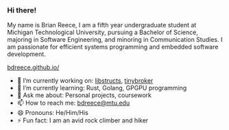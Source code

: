 ### Hi there!

 My name is Brian Reece, I am a fifth year undergraduate student at Michigan 
 Technological University, pursuing a Bachelor of Science, majoring in Software 
 Engineering, and minoring in Communication Studies. I am passionate for efficient
 systems programming and embedded software development.
 
 [bdreece.github.io/](https://bdreece.github.io/)

* 🔭 I’m currently working on: [libstructs](https://github.com/bdreece/libstructs), [tinybroker](https://github.com/bdreece/tinybroker)
* 🌱 I’m currently learning: Rust, Golang, GPGPU programming
* 💬 Ask me about: Personal projects, coursework
* 📫 How to reach me: bdreece@mtu.edu
* 😄 Pronouns: He/Him/His
* ⚡ Fun fact: I am an avid rock climber and hiker
